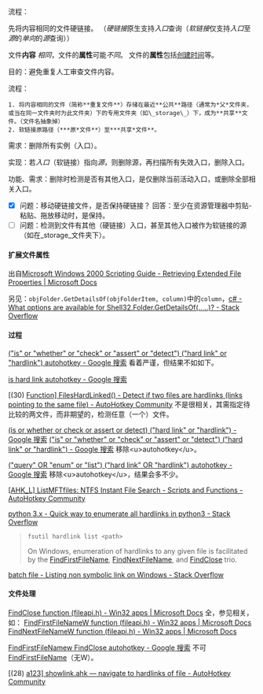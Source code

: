 流程：

先将内容相同的文件硬链接。
（*硬链接*原生支持*入口*查询（*软链接*仅支持*入口*至*源*的*单向*的*源*查询））

文件**内容** *相同*，文件的**属性**可能*不同*。
文件的**属性**包括<u>创建时间</u>等。

目的：避免重复人工审查文件内容。

流程：

	1. 将内容相同的文件（简称**重复文件**）存储在最近**公共**路径（通常为*父*文件夹，或当在同一文件夹时为此文件夹）下的专用文件夹（如\_storage\_）下，成为**共享**文件。（文件名抽象掉）
 	2. 软链接原路径（***原*文件**）至***共享*文件**。

需求：删除所有实例（入口）。

实现：若*入口*（软链接）指向*源*，则删除源，再扫描所有失效入口，删除入口。

功能、需求：删除时检测是否有其他入口，是仅删除当前活动入口，或删除全部相关入口。

- [x] 问题：移动硬链接文件，是否保持硬链接？
  回答：至少在资源管理器中剪贴-粘贴、拖放移动时，是保持。
- [ ] 问题：检测到文件有其他（硬链接）入口，甚至其他入口被作为软链接的源（如在\_storage\_文件夹下）。

#### **扩展文件属性**

出自[Microsoft Windows 2000 Scripting Guide - Retrieving Extended File Properties | Microsoft Docs](https://docs.microsoft.com/en-us/previous-versions/tn-archive/ee176615(v=technet.10)?redirectedfrom=MSDN)

另见：`objFolder.GetDetailsOf(objFolderItem, column)`中的`column`，[c# - What options are available for Shell32.Folder.GetDetailsOf(..,..)? - Stack Overflow](https://stackoverflow.com/questions/22382010/what-options-are-available-for-shell32-folder-getdetailsof)

#### 过程

[("is" or "whether" or "check" or "assert" or "detect") ("hard link" or "hardlink") autohotkey - Google 搜索](https://www.google.com/search?q=("is"+or+"whether"+or+"check"+or+"assert"+or+"detect")+("hard+link"+or+"hardlink")+autohotkey&newwindow=1&safe=strict&sxsrf=ALeKk031n43qSrYP39VTNax_ulny-7xt6A%3A1623676506766&ei=WlbHYIScLsjn-QbIyJvgDg&oq=("is"+or+"whether"+or+"check"+or+"assert"+or+"detect")+("hard+link"+or+"hardlink")+autohotkey&gs_lcp=Cgdnd3Mtd2l6EANQkvkDWJKoBWCOsAVoCnAAeAGAAe8EiAGRN5IBDTAuMTEuMTIuMS4yLjKYAQCgAQGgAQKqAQdnd3Mtd2l6wAEB&sclient=gws-wiz&ved=0ahUKEwiEsamrmpfxAhXIc94KHUjkBuwQ4dUDCA4&uact=5)
看着严谨，但结果不如如下。

[is hard link autohotkey - Google 搜索](https://www.google.com/search?q=is+hard+link+autohotkey&newwindow=1&safe=strict&sxsrf=ALeKk01qAXbv9FE2ses6Lqhdnwyc7L3MPA%3A1623676370136&ei=0lXHYKbPB9XW-QaeuJWYAw&oq=is+hard+link+autohotkey&gs_lcp=Cgdnd3Mtd2l6EAM6BggAEAgQHjoFCCEQoAE6BwghEAoQoAFQpwhYtB1g3B9oAHAAeACAAb4GiAGJGpIBCzAuMi41LjMuNi0xmAEAoAEBqgEHZ3dzLXdpesABAQ&sclient=gws-wiz&ved=0ahUKEwimgJbqmZfxAhVVa94KHR5cBTMQ4dUDCA4&uact=5)

[(30) [Function\] FilesHardLinked() - Detect if two files are hardlinks (links pointing to the same file) - AutoHotkey Community](https://www.autohotkey.com/boards/viewtopic.php?t=69169)
不是很相关，其需指定待比较的两文件，而非期望的，检测任意（一个）文件。

[(is or whether or check or assert or detect) ("hard link" or "hardlink") - Google 搜索](https://www.google.com/search?q=(is+or+whether+or+check+or+assert+or+detect)+("hard+link"+or+"hardlink")+&newwindow=1&safe=strict&sxsrf=ALeKk031n43qSrYP39VTNax_ulny-7xt6A%3A1623676506766&ei=WlbHYIScLsjn-QbIyJvgDg&oq=(is+or+whether+or+check+or+assert+or+detect)+("hard+link"+or+"hardlink")+&gs_lcp=Cgdnd3Mtd2l6EAwyBwgjEK4CECc6CggjEK4CELADECdQyApYyApgkxJoAnAAeACAAd4BiAG5A5IBAzItMpgBAKABAaoBB2d3cy13aXrIAQHAAQE&sclient=gws-wiz&ved=0ahUKEwiEsamrmpfxAhXIc94KHUjkBuwQ4dUDCA4)
[("is" or "whether" or "check" or "assert" or "detect") ("hard link" or "hardlink") - Google 搜索](https://www.google.com/search?q=("is"+or+"whether"+or+"check"+or+"assert"+or+"detect")+("hard+link"+or+"hardlink")&newwindow=1&safe=strict&sxsrf=ALeKk00Lb9EnPIMcMRq8DFvfC7gCIryVog%3A1623677192900&ei=CFnHYIyzNtT4wAOBi77wBg&oq=("is"+or+"whether"+or+"check"+or+"assert"+or+"detect")+("hard+link"+or+"hardlink")&gs_lcp=Cgdnd3Mtd2l6EAMyBwgjEK4CECc6CggjEK4CELADECdQihxYxyFglSNoAXAAeACAAZUCiAGdBZIBBTAuMi4xmAEAoAEBqgEHZ3dzLXdpesgBAcABAQ&sclient=gws-wiz&ved=0ahUKEwiM17_ynJfxAhVUPHAKHYGFD24Q4dUDCA4&uact=5)
移除<u>autohotkey</u>。

[("query" OR "enum" or "list") ("hard link" OR "hardlink") autohotkey - Google 搜索](https://www.google.com/search?q=("query"+OR+"enum"+or+"list")+("hard+link"+OR+"hardlink")+autohotkey&newwindow=1&safe=strict&sxsrf=ALeKk003RM9Qn12rTtkeuUJgL0sOdaKhow%3A1623678214743&ei=Bl3HYOjjLOWS1e8P4-OO2AM&oq=("query"+OR+"enum"+or+"list")+("hard+link"+OR+"hardlink")+autohotkey&gs_lcp=Cgdnd3Mtd2l6EAM6BwgjEK4CECc6BwghEAoQoAFQ8AlYuyVghydoA3AAeACAAYcEiAHZG5IBCzAuMy43LjEuMC4ymAEAoAEBqgEHZ3dzLXdpesABAQ&sclient=gws-wiz&ved=0ahUKEwjo_t_ZoJfxAhVlSfUHHeOxAzsQ4dUDCA4&uact=5)
移除<u>autohotkey</u>，结果会多不少。

[[AHK_L\] ListMFTfiles: NTFS Instant File Search - Scripts and Functions - AutoHotkey Community](https://autohotkey.com/board/topic/79420-ahk-l-listmftfiles-ntfs-instant-file-search/)

[python 3.x - Quick way to enumerate all hardlinks in python3 - Stack Overflow](https://stackoverflow.com/questions/56589633/quick-way-to-enumerate-all-hardlinks-in-python3)

> `fsutil hardlink list <path>`
>
> On Windows, enumeration of hardlinks to any given file is facilitated by the [FindFirstFileName](https://docs.microsoft.com/en-us/windows/win32/api/fileapi/nf-fileapi-findfirstfilenamew), [FindNextFileName](https://docs.microsoft.com/en-us/windows/win32/api/fileapi/nf-fileapi-findnextfilenamew), and [FindClose](https://docs.microsoft.com/en-us/windows/win32/api/fileapi/nf-fileapi-findclose) trio.

[batch file - Listing non symbolic link on Windows - Stack Overflow](https://stackoverflow.com/questions/39213595/listing-non-symbolic-link-on-windows)

#### 文件处理

[FindClose function (fileapi.h) - Win32 apps | Microsoft Docs](https://docs.microsoft.com/en-us/windows/win32/api/fileapi/nf-fileapi-findclose)
全，参见相关，如：
[FindFirstFileNameW function (fileapi.h) - Win32 apps | Microsoft Docs](https://docs.microsoft.com/en-us/windows/win32/api/fileapi/nf-fileapi-findfirstfilenamew)
[FindNextFileNameW function (fileapi.h) - Win32 apps | Microsoft Docs](https://docs.microsoft.com/en-us/windows/win32/api/fileapi/nf-fileapi-findnextfilenamew)

[FindFirstFileNamew FindClose autohotkey - Google 搜索](https://www.google.com/search?q=FindFirstFileName+FindClose+autohotkey&newwindow=1&safe=strict&sxsrf=ALeKk01471wJPcTwdZs-3w4pFXj0ovdy2Q%3A1623680057089&ei=OWTHYO_qBNSi-QawjoroAg&oq=FindFirstFileName+FindClose+autohotkey&gs_lcp=Cgdnd3Mtd2l6EANQvcECWPXDAmCLyAJoAXAAeACAAe4BiAGaBZIBAzItM5gBAKABAqABAaoBB2d3cy13aXrAAQE&sclient=gws-wiz&ved=0ahUKEwiv65_Ip5fxAhVUUd4KHTCHAi0Q4dUDCA4&uact=5)
不可<u>FindFirstFileName</u>（无W）。

[(28) [a123\] showlink.ahk — navigate to hardlinks of file - AutoHotkey Community](https://www.autohotkey.com/boards/viewtopic.php?t=86940&p=382043)

